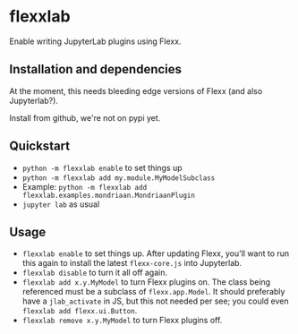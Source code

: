 # flexxlab

Enable writing JupyterLab plugins using Flexx.


## Installation and dependencies

At the moment, this needs bleeding edge versions of Flexx (and also Jupyterlab?).

Install from github, we're not on pypi yet.


## Quickstart

* `python -m flexxlab enable` to set things up
* `python -m flexxlab add my.module.MyModelSubclass`
* Example: `python -m flexxlab add flexxlab.examples.mondriaan.MondriaanPlugin`
* `jupyter lab` as usual


## Usage

* `flexxlab enable` to set things up. After updating Flexx, you'll want to run
  this again to install the latest `flexx-core.js` into Jupyterlab.
* `flexxlab disable` to turn it all off again.
* `flexxlab add x.y.MyModel` to turn Flexx plugins on. The class being referenced
  must be a subclass of `flexx.app.Model`. It should preferably have a
  `jlab_activate` in JS, but this not needed per see; you could even
  `flexxlab add flexx.ui.Button`.
* `flexxlab remove x.y.MyModel` to turn Flexx plugins off.

